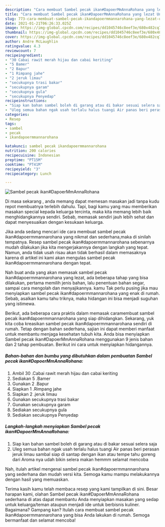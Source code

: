 ```yaml
---
description: "Cara membuat Sambel pecak ikan#DapoerMmAnnaRohana yang lezat Untuk Jualan"
title: "Cara membuat Sambel pecak ikan#DapoerMmAnnaRohana yang lezat Untuk Jualan"
slug: 773-cara-membuat-sambel-pecak-ikandapoermmannarohana-yang-lezat-untuk-jualan
date: 2021-01-21T06:26:33.025Z
image: https://img-global.cpcdn.com/recipes/dd1045746c8eef3e/680x482cq70/sambel-pecak-ikandapoermmannarohana-foto-resep-utama.jpg
thumbnail: https://img-global.cpcdn.com/recipes/dd1045746c8eef3e/680x482cq70/sambel-pecak-ikandapoermmannarohana-foto-resep-utama.jpg
cover: https://img-global.cpcdn.com/recipes/dd1045746c8eef3e/680x482cq70/sambel-pecak-ikandapoermmannarohana-foto-resep-utama.jpg
author: Andre McLaughlin
ratingvalue: 4.3
reviewcount: 7
recipeingredient:
- "30 Cabai rawit merah hijau dan cabai keriting"
- "5 Bamer"
- "2 Bapur"
- "1 Rimpang jahe"
- "2 jeruk limau"
- "secukupnya trasi bakar"
- "secukupnya garam"
- "secukupnya gula"
- "secukupnya Penyedap"
recipeinstructions:
- "Siap kan bahan sambel boleh di garang atau di bakar sesuai selera saja"
- "Uleg semua bahan ngak usah terlalu halus tuangi Air panas beri perasan jeruk limau sambal siap di santap dengan ikan atau tempe tahu goreng dari Aroma nya udah bikin selera makan hemmm selamat mencoba"
categories:
- Resep
tags:
- sambel
- pecak
- ikandapoermmannarohana

katakunci: sambel pecak ikandapoermmannarohana 
nutrition: 200 calories
recipecuisine: Indonesian
preptime: "PT15M"
cooktime: "PT41M"
recipeyield: "3"
recipecategory: Lunch

---
```



![Sambel pecak ikan#DapoerMmAnnaRohana](https://img-global.cpcdn.com/recipes/dd1045746c8eef3e/680x482cq70/sambel-pecak-ikandapoermmannarohana-foto-resep-utama.jpg)

Di masa  sekarang , anda memang dapat memesan masakan jadi tanpa kudu repot membuatnya terlebih dahulu. Tapi, bagi kamu yang mau memberikan masakan special kepada keluarga tercinta, maka kita memang lebih baik menghidangkannya sendiri. Sebab, memasak sendiri jauh lebih sehat dan dapat menyesuaikan dengan kesukaan keluarga.

Jika anda sedang mencari ide cara membuat sambel pecak ikan#dapoermmannarohana yang nikmat dan sederhana,maka di sinilah tempatnya. Resep sambel pecak ikan#dapoermmannarohana  sebenarnya mudah dilakukan jika kita mengerjakannya dengan langkah yang tepat. Namun, anda tidak usah risau akan tidak berhasil dalam memasaknya 
karena di artikel ini kami akan mengulas sambel pecak ikan#dapoermmannarohana dengan tepat.  



Nah buat anda yang akan memasak sambel pecak ikan#dapoermmannarohana yang lezat, ada beberapa tahap yang bisa dilakukan, pertama memilih jenis bahan, lalu penentuan bahan segar, sampai cara mengolah dan menyajikannya. kamu Tak perlu pusing jika mau menyiapkan sambel pecak ikan#dapoermmannarohana yang enak di rumah. Sebab, asalkan kamu  tahu triknya, maka hidangan ini bisa menjadi suguhan yang istimewa.

Berikut, ada beberapa cara praktis  dalam memasak caramembuat sambel pecak ikan#dapoermmannarohana yang siap dihidangkan. Sekarang, yuk kita coba kreasikan sambel pecak ikan#dapoermmannarohana sendiri di rumah. Tetap dengan bahan sederhana, sajian ini dapat memberi manfaat untuk membantu menjaga kesehatan tubuh kita. Anda bisa menyiapkan Sambel pecak ikan#DapoerMmAnnaRohana menggunakan 9 jenis bahan dan 2 tahap pembuatan. Berikut ini cara untuk menyiapkan hidangannya.

<!--inarticleads1-->

##### Bahan-bahan dan bumbu yang dibutuhkan dalam pembuatan Sambel pecak ikan#DapoerMmAnnaRohana:

1. Ambil 30 .Cabai rawit merah hijau dan cabai keriting
1. Sediakan 5 .Bamer
1. Gunakan 2 .Bapur
1. Siapkan 1 .Rimpang jahe
1. Siapkan 2 .jeruk limau
1. Gunakan secukupnya trasi bakar
1. Gunakan secukupnya garam
1. Sediakan secukupnya gula
1. Sediakan secukupnya Penyedap




<!--inarticleads2-->

##### Langkah-langkah menyiapkan Sambel pecak ikan#DapoerMmAnnaRohana:

1. Siap kan bahan sambel boleh di garang atau di bakar sesuai selera saja
1. Uleg semua bahan ngak usah terlalu halus tuangi Air panas beri perasan jeruk limau sambal siap di santap dengan ikan atau tempe tahu goreng dari Aroma nya udah bikin selera makan hemmm selamat mencoba




Nah, itulah artikel mengenai  sambel pecak ikan#dapoermmannarohana  yang sederhana dan mudah versi kita. Semoga kamu mampu melakukannya dengan hasil yang memuaskan. 

Terima kasih kamu telah membaca resep yang kami tampilkan di sini. Besar harapan kami, olahan  Sambel pecak ikan#DapoerMmAnnaRohana sederhana di atas dapat membantu Anda menyiapkan masakan yang sedap untuk keluarga/teman ataupun menjadi ide untuk berbisnis kuliner. Bagaimana? Gampang kan? Itulah cara membuat sambel pecak ikan#dapoermmannarohana yang bisa Anda lakukan di rumah. Semoga bermanfaat dan selamat mencoba!

